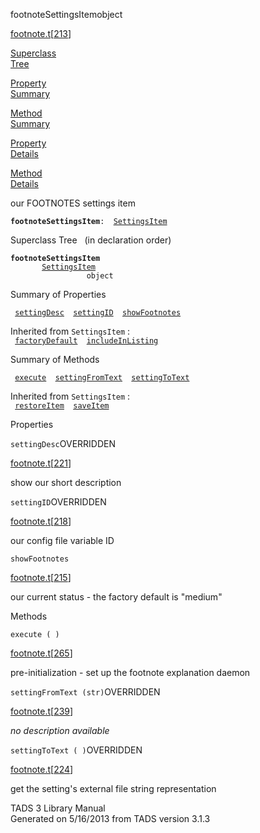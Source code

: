 <span class="title">footnoteSettingsItem</span><span class="type">object</span>

[footnote.t](../file/footnote.t.html)\[[213](../source/footnote.t.html#213)\]

[Superclass  
Tree](#_SuperClassTree_)

[Property  
Summary](#_PropSummary_)

[Method  
Summary](#_MethodSummary_)

[Property  
Details](#_Properties_)

[Method  
Details](#_Methods_)

<div class="fdesc">

our FOOTNOTES settings item

**`footnoteSettingsItem`**` :   `[`SettingsItem`](../object/SettingsItem.html)

</div>

<span id="_SuperClassTree_"></span>

<div class="mjhd">

<span class="hdln">Superclass Tree</span>   (in declaration order)

</div>

**`footnoteSettingsItem`**  
`         `[`SettingsItem`](../object/SettingsItem.html)  
`                 object`  
<span id="_PropSummary_"></span>

<div class="mjhd">

<span class="hdln">Summary of Properties</span>  

</div>

` `[`settingDesc`](#settingDesc)`  `[`settingID`](#settingID)`  `[`showFootnotes`](#showFootnotes)`  `

Inherited from `SettingsItem` :  
` `[`factoryDefault`](../object/SettingsItem.html#factoryDefault)`  `[`includeInListing`](../object/SettingsItem.html#includeInListing)`  `

<span id="_MethodSummary_"></span>

<div class="mjhd">

<span class="hdln">Summary of Methods</span>  

</div>

` `[`execute`](#execute)`  `[`settingFromText`](#settingFromText)`  `[`settingToText`](#settingToText)`  `

Inherited from `SettingsItem` :  
` `[`restoreItem`](../object/SettingsItem.html#restoreItem)`  `[`saveItem`](../object/SettingsItem.html#saveItem)`  `

<span id="_Properties_"></span>

<div class="mjhd">

<span class="hdln">Properties</span>  

</div>

<span id="settingDesc"></span>

`settingDesc`<span class="rem">OVERRIDDEN</span>

[footnote.t](../file/footnote.t.html)\[[221](../source/footnote.t.html#221)\]

<div class="desc">

show our short description

</div>

<span id="settingID"></span>

`settingID`<span class="rem">OVERRIDDEN</span>

[footnote.t](../file/footnote.t.html)\[[218](../source/footnote.t.html#218)\]

<div class="desc">

our config file variable ID

</div>

<span id="showFootnotes"></span>

`showFootnotes`

[footnote.t](../file/footnote.t.html)\[[215](../source/footnote.t.html#215)\]

<div class="desc">

our current status - the factory default is "medium"

</div>

<span id="_Methods_"></span>

<div class="mjhd">

<span class="hdln">Methods</span>  

</div>

<span id="execute"></span>

`execute ( )`

[footnote.t](../file/footnote.t.html)\[[265](../source/footnote.t.html#265)\]

<div class="desc">

pre-initialization - set up the footnote explanation daemon

</div>

<span id="settingFromText"></span>

`settingFromText (str)`<span class="rem">OVERRIDDEN</span>

[footnote.t](../file/footnote.t.html)\[[239](../source/footnote.t.html#239)\]

<div class="desc">

*no description available*

</div>

<span id="settingToText"></span>

`settingToText ( )`<span class="rem">OVERRIDDEN</span>

[footnote.t](../file/footnote.t.html)\[[224](../source/footnote.t.html#224)\]

<div class="desc">

get the setting's external file string representation

</div>

<div class="ftr">

TADS 3 Library Manual  
Generated on 5/16/2013 from TADS version 3.1.3

</div>
